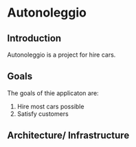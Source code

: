 # Autonoleggio

## Introduction


Autonoleggio is a project for hire cars.

## Goals

The goals of thie applicaton are:

1. Hire most cars possible
2. Satisfy customers

## Architecture/ Infrastructure
